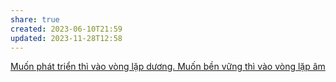 ```yaml
---
share: true
created: 2023-06-10T21:59
updated: 2023-11-28T12:58
---
```

[Muốn phát triển thì vào vòng lặp dương. Muốn bền vững thì vào vòng lặp âm](./Mu%E1%BB%91n%20ph%C3%A1t%20tri%E1%BB%83n%20th%C3%AC%20v%C3%A0o%20v%C3%B2ng%20l%E1%BA%B7p%20d%C6%B0%C6%A1ng.%20Mu%E1%BB%91n%20b%E1%BB%81n%20v%E1%BB%AFng%20th%C3%AC%20v%C3%A0o%20v%C3%B2ng%20l%E1%BA%B7p%20%C3%A2m.md)
